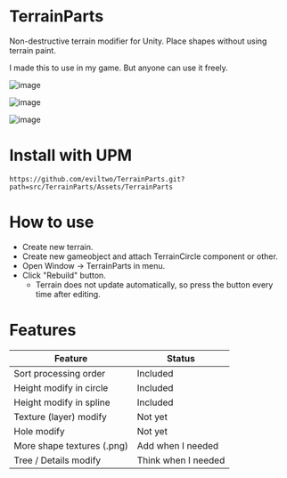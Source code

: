 # TerrainParts
 Non-destructive terrain modifier for Unity. Place shapes without using terrain paint.
 
 I made this to use in my game. But anyone can use it freely.

![image](https://github.com/eviltwo/TerrainParts/assets/7721151/4dd2a7ce-67ae-4188-b6e5-20cd1bdeb4bb)

![image](https://github.com/eviltwo/TerrainParts/assets/7721151/49e198c1-9099-45a2-9f42-87b588e8fb59)

![image](https://github.com/eviltwo/TerrainParts/assets/7721151/0de7b456-393c-4ca2-831e-51d4e8a9aac4)


# Install with UPM
```
https://github.com/eviltwo/TerrainParts.git?path=src/TerrainParts/Assets/TerrainParts
```

# How to use
- Create new terrain.
- Create new gameobject and attach TerrainCircle component or other.
- Open Window -> TerrainParts in menu.
- Click "Rebuild" button.
  - Terrain does not update automatically, so press the button every time after editing.

# Features
| Feature | Status |
| --- | --- |
| Sort processing order | Included |
| Height modify in circle | Included |
| Height modify in spline | Included |
| Texture (layer) modify | Not yet |
| Hole modify | Not yet |
| More shape textures (.png) | Add when I needed |
| Tree / Details modify | Think when I needed |
